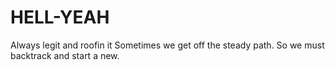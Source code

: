 # HELL-YEAH
Always legit and roofin it
Sometimes we get off the steady path.
So we must backtrack and start a new.
